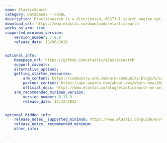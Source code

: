 ```yaml
---
name: ElasticSearch
category: Databases - noSQL
description: Elasticsearch is a distributed, RESTful search engine optimized for speed and relevance on production-scale workloads. You can use Elasticsearch to perform real-time search over massive datasets for applications.
download_url: https://www.elastic.co/downloads/elasticsearch
works_on_arm: true
supported_minimum_version:
    version_number: 7.8.0
    release_date: 18/06/2020


optional_info:
    homepage_url: https://github.com/elastic/elasticsearch
    support_caveats:
    alternative_options:
    getting_started_resources:
        arm_content: https://community.arm.com/arm-community-blogs/b/infrastructure-solutions-blog/posts/optimize-elasticsearch-deployment-arm-amazon-ec2-m6g
        partner_content: https://aws.amazon.com/about-aws/whats-new/2021/05/amazon-elasticsearch-service-offers-aws-graviton2-m6g-c6g-r6g-r6gd-instances/
        official_docs: https://www.elastic.co/blog/elasticsearch-on-arm
    arm_recommended_minimum_version:
        version_number: 8.11.3
        release_date: 12/12/2023


optional_hidden_info:
    release_notes__supported_minimum: https://www.elastic.co/guide/en/elasticsearch/reference/7.8/release-notes-7.8.0.html 
    release_notes__recommended_minimum:
    other_info: 

---
```

